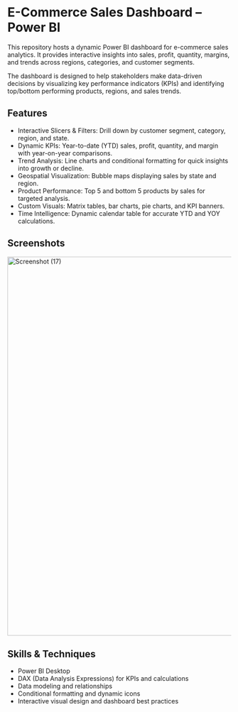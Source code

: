 # E-Commerce Sales Dashboard – Power BI
This repository hosts a dynamic Power BI dashboard for e-commerce sales analytics. It provides interactive insights into sales, profit, quantity, margins, and trends across regions, categories, and customer segments.

The dashboard is designed to help stakeholders make data-driven decisions by visualizing key performance indicators (KPIs) and identifying top/bottom performing products, regions, and sales trends.

## Features
* Interactive Slicers & Filters: Drill down by customer segment, category, region, and state.
* Dynamic KPIs: Year-to-date (YTD) sales, profit, quantity, and margin with year-on-year comparisons.
* Trend Analysis: Line charts and conditional formatting for quick insights into growth or decline.
* Geospatial Visualization: Bubble maps displaying sales by state and region.
* Product Performance: Top 5 and bottom 5 products by sales for targeted analysis.
* Custom Visuals: Matrix tables, bar charts, pie charts, and KPI banners.
* Time Intelligence: Dynamic calendar table for accurate YTD and YOY calculations.

## Screenshots
<img width="1532" height="854" alt="Screenshot (17)" src="https://github.com/user-attachments/assets/4e9a6e25-6ad9-4934-9f77-660f29e9c2bd" />

## Skills & Techniques

* Power BI Desktop
* DAX (Data Analysis Expressions) for KPIs and calculations
* Data modeling and relationships
* Conditional formatting and dynamic icons
* Interactive visual design and dashboard best practices
  
